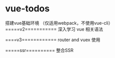 # vue-todos
搭建vue基础环境 （仅适用webpack，不使用vue-cli）
=====v2===========
深入学习 vue 相关语法

====v3============
router and vuex 使用

=====ssr==========
整合SSR
